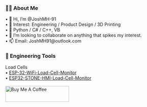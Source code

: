<h3>👱‍♂️ About Me</h3>
• 👋 Hi, I’m @JoshMH-91
<br/>
• 👀 Interest:  Engineering / Product Design / 3D Printing
<br/>
• 🌱 Python / C# / C++, VB
<br/>
• 💞️ I’m looking to collaborate on anything that spikes my interest.
<br/>
• 📫 Email:  JoshMH91@outlook.com
<br/>
<h3>🔨 Engineering Tools</h3>
Load Cells
<br/>
• <a href="https://github.com/JoshMH-91/ESP32-WiFi-Load-Cell-Monitor">ESP-32-WiFi-Load-Cell-Monitor</a>
<br/>
• <a href="https://github.com/JoshMH-91/ESP32-STONE-HMI-Load-Cell-Monitor">ESP32-STONE-HMI-Load-Cell-Monitor</a>
<br/>
<br/>
<a href="https://www.buymeacoffee.com/JoshMH91" target="_blank"><img src="https://cdn.buymeacoffee.com/buttons/default-yellow.png" alt="Buy Me A Coffee" height="50" width="200"></a>

<!---
JoshMH-91/JoshMH-91 is a ✨ special ✨ repository because its `README.md` (this file) appears on your GitHub profile.
You can click the Preview link to take a look at your changes.
--->
